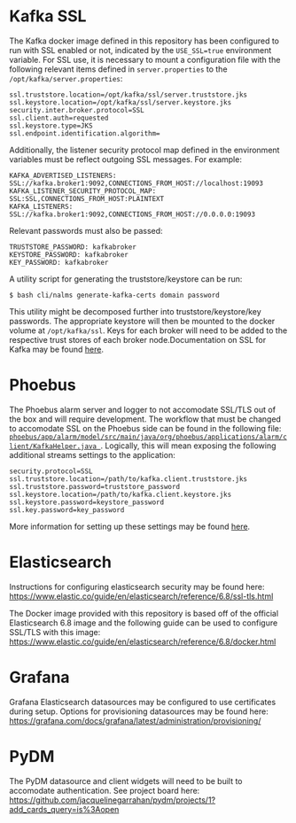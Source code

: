 # Kafka SSL
The Kafka docker image defined in this repository has been configured to run with SSL enabled or not, indicated by the `USE_SSL=true` environment variable. For SSL use, it is necessary to mount a configuration file with the following relevant items defined in `server.properties` to the `/opt/kafka/server.properties`:
```
ssl.truststore.location=/opt/kafka/ssl/server.truststore.jks
ssl.keystore.location=/opt/kafka/ssl/server.keystore.jks
security.inter.broker.protocol=SSL
ssl.client.auth=requested
ssl.keystore.type=JKS
ssl.endpoint.identification.algorithm=
```

Additionally, the listener security protocol map defined in the environment variables must be reflect outgoing SSL messages. For example:
```
KAFKA_ADVERTISED_LISTENERS: SSL://kafka.broker1:9092,CONNECTIONS_FROM_HOST://localhost:19093
KAFKA_LISTENER_SECURITY_PROTOCOL_MAP: SSL:SSL,CONNECTIONS_FROM_HOST:PLAINTEXT
KAFKA_LISTENERS: SSL://kafka.broker1:9092,CONNECTIONS_FROM_HOST://0.0.0.0:19093
```
Relevant passwords must also be passed:
```
TRUSTSTORE_PASSWORD: kafkabroker
KEYSTORE_PASSWORD: kafkabroker
KEY_PASSWORD: kafkabroker
```
A utility script for generating the truststore/keystore can be run:
```
$ bash cli/nalms generate-kafka-certs domain password
```
This utility might be decomposed further into truststore/keystore/key passwords. The appropriate keystore will then be mounted to the docker volume at `/opt/kafka/ssl`. Keys for each broker will need to be added to the respective trust stores of each broker node.Documentation on SSL for Kafka may be found [here](https://kafka.apache.org/documentation/#security_ssl).

# Phoebus

The Phoebus alarm server and logger to not accomodate SSL/TLS out of the box and will require development. The workflow that must be changed to accomodate SSL on the Phoebus side can be found in the following file: 
[`phoebus/app/alarm/model/src/main/java/org/phoebus/applications/alarm/client/KafkaHelper.java
`](https://github.com/ControlSystemStudio/phoebus/blob/master/app/alarm/model/src/main/java/org/phoebus/applications/alarm/client/KafkaHelper.java). Logically, this will mean exposing the following additional streams settings to the application:
```
security.protocol=SSL
ssl.truststore.location=/path/to/kafka.client.truststore.jks
ssl.truststore.password=truststore_password
ssl.keystore.location=/path/to/kafka.client.keystore.jks
ssl.keystore.password=keystore_password
ssl.key.password=key_password
```

More information for setting up these settings may be found [here](https://kafka.apache.org/10/documentation/streams/developer-guide/security.html).

# Elasticsearch

Instructions for configuring elasticsearch security may be found here:
https://www.elastic.co/guide/en/elasticsearch/reference/6.8/ssl-tls.html

The Docker image provided with this repository is based off of the official Elasticsearch 6.8 image and the following guide can be used to configure SSL/TLS with this image: https://www.elastic.co/guide/en/elasticsearch/reference/6.8/docker.html

# Grafana

Grafana Elasticsearch datasources may be configured to use certificates during setup. Options for provisioning datasources may be found here:
https://grafana.com/docs/grafana/latest/administration/provisioning/


# PyDM 

The PyDM datasource and client widgets will need to be built to accomodate authentication. See project board here: https://github.com/jacquelinegarrahan/pydm/projects/1?add_cards_query=is%3Aopen